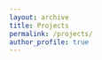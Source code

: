 ```yaml
---
layout: archive
title: Projects
permalink: /projects/
author_profile: true
---
```


<div id="graph"></div>

<script type="module">
  import * as d3 from "https://cdn.jsdelivr.net/npm/d3@7/+esm";

  const data = {
    nodes: [
      { id: "Project 1", group: 1, url: "/project-1" },
      { id: "Project 2", group: 2, url: "/project-2" },
      { id: "Project 3", group: 3, url: "/project-3" },
      { id: "Project 4", group: 4, url: "/project-4" },
    ],
    links: [
      { source: "Project 1", target: "Project 2" },
      { source: "Project 2", target: "Project 3" },
      { source: "Project 3", target: "Project 4" },
    ],
  };

  const width = 2000;
  const height = 1000;

  const svg = d3.select("#graph")
    .append("svg")
    .attr("width", width)
    .attr("height", height);

  const simulation = d3.forceSimulation(data.nodes)
    .force("link", d3.forceLink(data.links).id(d => d.id))
    .force("charge", d3.forceManyBody())
    .force("center", d3.forceCenter(width / 2, height / 2))
    .on("tick", ticked);

  const link = svg.append("g")
    .selectAll("line")
    .data(data.links)
    .join("line")
    .attr("stroke", "#999")
    .attr("stroke-opacity", 0.6);

  const node = svg.append("g")
    .selectAll("circle")
    .data(data.nodes)
    .join("circle")
    .attr("r", 5)
    .attr("fill", "steelblue")
    .call(d3.drag()
      .on("start", dragstarted)
      .on("drag", dragged)
      .on("end", dragended));

  const labels = svg.append("g")
    .selectAll("text")
    .data(data.nodes)
    .join("text")
    .attr("dx", 10)
    .attr("dy", ".35em")
    .text(d => d.id)
    .on("click", d => window.location = d.url);

  function ticked() {
    link
      .attr("x1", d => d.source.x)
      .attr("y1", d => d.source.y)
      .attr("x2", d => d.target.x)
      .attr("y2", d => d.target.y);

    node
      .attr("cx", d => d.x)
      .attr("cy", d => d.y);

    labels
      .attr("x", d => d.x)
      .attr("y", d => d.y);
  }

  function dragstarted(event) {
    if (!event.active) simulation.alphaTarget(0.3).restart();
    event.subject.fx = event.subject.x;
    event.subject.fy = event.subject.y;
  }

  function dragged(event) {
    event.subject.fx = event.x;
    event.subject.fy = event.y;
  }

  function dragended(event) {
    if (!event.active) simulation.alphaTarget(0);
    event.subject.fx = null;
    event.subject.fy = null;
  }
</script>

